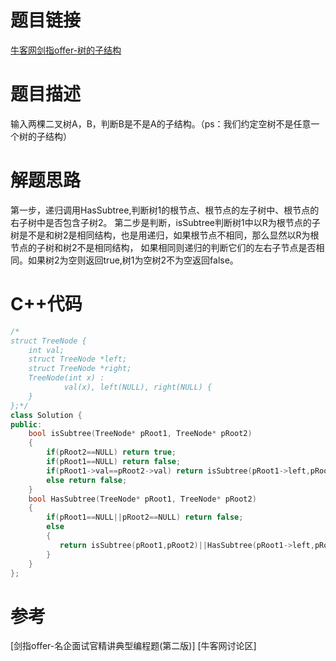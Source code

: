 # 题目链接
[牛客网剑指offer-树的子结构](https://www.nowcoder.com/practice/6e196c44c7004d15b1610b9afca8bd88?tpId=13&tqId=11170&tPage=1&rp=1&ru=/ta/coding-interviews&qru=/ta/coding-interviews/question-ranking)
# 题目描述
输入两棵二叉树A，B，判断B是不是A的子结构。（ps：我们约定空树不是任意一个树的子结构）
# 解题思路
第一步，递归调用HasSubtree,判断树1的根节点、根节点的左子树中、根节点的右子树中是否包含子树2。
第二步是判断，isSubtree判断树1中以R为根节点的子树是不是和树2是相同结构，也是用递归，如果根节点不相同，那么显然以R为根节点的子树和树2不是相同结构，
如果相同则递归的判断它们的左右子节点是否相同。如果树2为空则返回true,树1为空树2不为空返回false。
# C++代码
```cpp
/*
struct TreeNode {
	int val;
	struct TreeNode *left;
	struct TreeNode *right;
	TreeNode(int x) :
			val(x), left(NULL), right(NULL) {
	}
};*/
class Solution {
public:
    bool isSubtree(TreeNode* pRoot1, TreeNode* pRoot2)
    {
        if(pRoot2==NULL) return true;
        if(pRoot1==NULL) return false;
        if(pRoot1->val==pRoot2->val) return isSubtree(pRoot1->left,pRoot2->left)&&isSubtree(pRoot1->right,pRoot2->right);
        else return false;
    }
    bool HasSubtree(TreeNode* pRoot1, TreeNode* pRoot2)
    {
        if(pRoot1==NULL||pRoot2==NULL) return false;
        else 
        {
           return isSubtree(pRoot1,pRoot2)||HasSubtree(pRoot1->left,pRoot2)||HasSubtree(pRoot1->right,pRoot2);
        }
    }
};
```
# 参考
[剑指offer-名企面试官精讲典型编程题(第二版)]
[牛客网讨论区]
